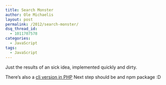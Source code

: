 ```yaml
---
title: Search Monster
author: Ole Michaelis
layout: post
permalink: /2012/search-monster/
dsq_thread_id:
  - 1011707578
categories:
  - JavaScript
tags:
  - JavaScript
---
```


Just the results of an sick idea, implemented quickly and dirty.


There’s also a [cli version in PHP][1]
Next step should be and npm package :D

 [1]: http://www.youtube.com/watch?v=UAIaJPkSuUw&feature=youtu.be